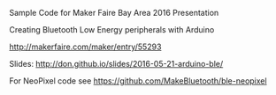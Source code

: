 Sample Code for Maker Faire Bay Area 2016 Presentation

Creating Bluetooth Low Energy peripherals with Arduino

http://makerfaire.com/maker/entry/55293

Slides: http://don.github.io/slides/2016-05-21-arduino-ble/

For NeoPixel code see https://github.com/MakeBluetooth/ble-neopixel
